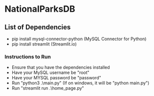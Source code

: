 # NationalParksDB

## List of Dependencies
* pip install mysql-connector-python (MySQL Connector for Python)
* pip install streamlit (Streamlit.io)

### Instructions to Run
* Ensure that you have the dependencies installed
* Have your MySQL username be "root"
* Have your MYSQL password be "password"
* Run "python3 .\main.py" (If on windows, it will be "python main.py")
* Run "streamlit run .\home_page.py"
